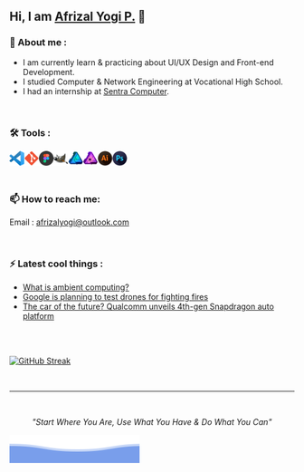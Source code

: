 <!-- Afrizal Yogi - README Profiles -->

## Hi, I am <a href="https://afrizalyogi.github.io" target="_blank">Afrizal Yogi P.</a> 👋

### 📖 About me :
- I am currently learn & practicing about UI/UX Design and Front-end Development.
- I studied Computer & Network Engineering at Vocational High School.
- I had an internship at <a href="https://www.sentracomputer.com" target="_blank">Sentra Computer</a>.

<br>

### 🛠 Tools :
<a href="https://code.visualstudio.com/" target="_blank"> 
	<img src="https://github.com/afrizalyogi/afrizalyogi/blob/main/Assets/README/VSCode.png" align="left" alt="VS Code" width="26px"/>
</a>
<a href="https://git-scm.com/" target="_blank">
	<img src="https://github.com/afrizalyogi/afrizalyogi/blob/main/Assets/README/Git.png" align="left" alt="Git" width="26px"/> 
</a>
<a href="https://www.figma.com/" target="_blank">
	<img src="https://github.com/afrizalyogi/afrizalyogi/blob/main/Assets/README/Figma.png" align="left" alt="Figma" width="26px"/>
</a>
<a href="https://www.gimp.org/" target="_blank">
	<img src="https://github.com/afrizalyogi/afrizalyogi/blob/main/Assets/README/GIMP.png" align="left" alt="GIMP" width="26px"/>
</a>
<a href="https://affinity.serif.com/en-us/designer/" target="_blank">
	<img src="https://github.com/afrizalyogi/afrizalyogi/blob/main/Assets/README/AffinityDesigner.png" align="left" alt="Affinity Designer" width="26px"/>
</a>
<a href="https://affinity.serif.com/en-us/photo/" target="_blank">
	<img src="https://github.com/afrizalyogi/afrizalyogi/blob/main/Assets/README/AffinityPhoto.png" align="left" alt="Affinity Photo" width="26px"/>
</a>
<a href="https://www.adobe.com/products/illustrator.html" target="_blank">
	<img src="https://github.com/afrizalyogi/afrizalyogi/blob/main/Assets/README/AdobeIllustrator.png" align="left" alt="Adobe Illustrator" width="26px"/>
</a>
<a href="https://www.adobe.com/products/photoshop.html" target="_blank">
	<img src="https://github.com/afrizalyogi/afrizalyogi/blob/main/Assets/README/AdobePhotoshop.png" align="left" alt="Adobe Photoshop" width="26px"/>
</a>

<br>
<br>
<br>

### 📫 How to reach me: 
Email : [afrizalyogi@outlook.com](mailto:afrizalyogi@outlook.com)

<br>

### ⚡ Latest cool things :
- [What is ambient computing?](https://www.digitaltrends.com/computing/what-is-ambient-computing/)
- [Google is planning to test drones for fighting fires](https://www.digitaltrends.com/news/google-is-planning-to-test-drones-for-fighting-fires/)
- [The car of the future? Qualcomm unveils 4th-gen Snapdragon auto platform](https://www.digitaltrends.com/cars/qualcomm-4th-gen-snapdragon-automotive-cockpit/)

<br>
<br>

[![GitHub Streak](http://github-readme-streak-stats.herokuapp.com?user=afrizalyogi&theme=algolia&hide_border=true)](https://git.io/streak-stats)

<br>

---

<br>

<p align="center">
  <i>"Start Where You Are, Use What You Have & Do What You Can"</i>
</p>

![Afrizal Yogi](https://github.com/afrizalyogi/afrizalyogi/blob/main/Assets/README/bottom_by%40Trilokia.svg?raw=true)
